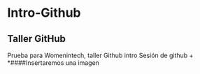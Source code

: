 # Intro-Github

## Taller GitHub
Prueba para Womenintech, taller Github intro
 Sesión de github
+
*####Insertaremos una imagen